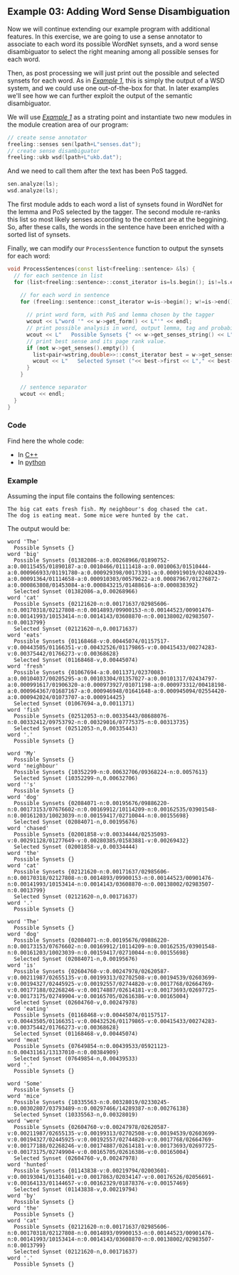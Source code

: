 
## Example 03: Adding Word Sense Disambiguation

Now we will continue extending our example program with additional features. In this exercise, we are going to use a sense annotator to associate to each word its possible WordNet synsets, and a word sense disambiguator to select the right meaning among all possible senses for each word.

Then, as post processing we will just print out the possible and selected synsets for each word.
As in [*Example 1*](example01.md), this is simply the output of a WSD system, and we could use one out-of-the-box for that. 
In later examples we'll see how we can further exploit the output of the semantic disambiguator.

We will use [*Example 1*](example01.md) as a strating point and instantiate two new modules in the module creation area of our program:
```C++
// create sense annotator
freeling::senses sen(lpath+L"senses.dat");
// create sense disambiguator
freeling::ukb wsd(lpath+L"ukb.dat");
```

And we need to call them after the text has been PoS tagged.
```C++
sen.analyze(ls);
wsd.analyze(ls);
```

The first module adds to each word a list of synsets found in WordNet for the lemma and PoS selected by the tagger. The second module re-ranks this list so most likely senses according to the context are at the beggining.
So, after these calls, the words in the sentence have been enriched with a sorted list of synsets.

Finally, we can modify our `ProcessSentence` function to output the synsets for each word:
```C++
void ProcessSentences(const list<freeling::sentence> &ls) {
  // for each sentence in list
  for (list<freeling::sentence>::const_iterator is=ls.begin(); is!=ls.end(); ++is) {

    // for each word in sentence
    for (freeling::sentence::const_iterator w=is->begin(); w!=is->end(); ++w) {
      
      // print word form, with PoS and lemma chosen by the tagger
      wcout << L"word '" << w->get_form() << L"'" << endl;
      // print possible analysis in word, output lemma, tag and probability
      wcout << L"   Possible Synsets {" << w->get_senses_string() << L"}" << endl;
      // print best sense and its page rank value.
	  if (not w->get_senses().empty()) {
        list<pair<wstring,double>>::const_iterator best = w->get_senses().begin();
        wcout << L"   Selected Synset ("<< best->first << L"," << best->second << L")"<< endl;
	  }
    }

    // sentence separator
    wcout << endl;
  }
}
```


### Code

Find here the whole code:
 - In [C++](code/example03.cc.md)
 - In [python](code/example03.py.md)


### Example

Assuming the input file contains the following sentences:

    The big cat eats fresh fish. My neighbour's dog chased the cat.
    The dog is eating meat. Some mice were hunted by the cat.

The output would be:
```
word 'The'
  Possible Synsets {}
word 'big'
  Possible Synsets {01382086-a:0.00268966/01890752-a:0.00115455/01890187-a:0.0010466/01111418-a:0.0010063/01510444-a:0.000966933/01191780-a:0.000929398/00173391-a:0.000919019/02402439-a:0.00091364/01114658-a:0.000910303/00579622-a:0.00087967/01276872-a:0.000863808/01453084-a:0.000843215/01488616-a:0.000838392}
  Selected Synset (01382086-a,0.00268966)
word 'cat'
  Possible Synsets {02121620-n:0.00171637/02985606-n:0.00170318/02127808-n:0.0014893/09900153-n:0.00144523/00901476-n:0.00141993/10153414-n:0.0014143/03608870-n:0.00138002/02983507-n:0.0013799}
  Selected Synset (02121620-n,0.00171637)
word 'eats'
  Possible Synsets {01168468-v:0.00445074/01157517-v:0.00443505/01166351-v:0.00432526/01179865-v:0.00415433/00274283-v:0.00375442/01766273-v:0.00368628}
  Selected Synset (01168468-v,0.00445074)
word 'fresh'
  Possible Synsets {01067694-a:0.0011371/02370083-a:0.00104037/00205295-a:0.00103304/01357027-a:0.00101317/02434797-a:0.000991617/01906320-a:0.000973927/01071198-a:0.000973312/00418198-a:0.000964367/01687167-a:0.000946948/01641648-a:0.000945094/02554420-a:0.000942024/01073707-a:0.000914425}
  Selected Synset (01067694-a,0.0011371)
word 'fish'
  Possible Synsets {02512053-n:0.00335443/08688076-n:0.00332412/09753792-n:0.00329016/07775375-n:0.00313735}
  Selected Synset (02512053-n,0.00335443)
word '.'
  Possible Synsets {}

word 'My'
  Possible Synsets {}
word 'neighbour'
  Possible Synsets {10352299-n:0.00632706/09368224-n:0.0057613}
  Selected Synset (10352299-n,0.00632706)
word ''s'
  Possible Synsets {}
word 'dog'
  Possible Synsets {02084071-n:0.00195676/09886220-n:0.00173153/07676602-n:0.00169912/10114209-n:0.00162535/03901548-n:0.00161203/10023039-n:0.00159417/02710044-n:0.00155698}
  Selected Synset (02084071-n,0.00195676)
word 'chased'
  Possible Synsets {02001858-v:0.00334444/02535093-v:0.00291128/01277649-v:0.00280385/01583881-v:0.00269432}
  Selected Synset (02001858-v,0.00334444)
word 'the'
  Possible Synsets {}
word 'cat'
  Possible Synsets {02121620-n:0.00171637/02985606-n:0.00170318/02127808-n:0.0014893/09900153-n:0.00144523/00901476-n:0.00141993/10153414-n:0.0014143/03608870-n:0.00138002/02983507-n:0.0013799}
  Selected Synset (02121620-n,0.00171637)
word '.'
  Possible Synsets {}

word 'The'
  Possible Synsets {}
word 'dog'
  Possible Synsets {02084071-n:0.00195676/09886220-n:0.00173153/07676602-n:0.00169912/10114209-n:0.00162535/03901548-n:0.00161203/10023039-n:0.00159417/02710044-n:0.00155698}
  Selected Synset (02084071-n,0.00195676)
word 'is'
  Possible Synsets {02604760-v:0.00247978/02620587-v:0.00211987/02655135-v:0.00199313/02702508-v:0.00194539/02603699-v:0.00194327/02445925-v:0.00192557/02744820-v:0.0017768/02664769-v:0.00177188/02268246-v:0.00174887/02614181-v:0.00173693/02697725-v:0.00173175/02749904-v:0.00165705/02616386-v:0.00165004}
  Selected Synset (02604760-v,0.00247978)
word 'eating'
  Possible Synsets {01168468-v:0.00445074/01157517-v:0.00443505/01166351-v:0.00432526/01179865-v:0.00415433/00274283-v:0.00375442/01766273-v:0.00368628}
  Selected Synset (01168468-v,0.00445074)
word 'meat'
  Possible Synsets {07649854-n:0.00439533/05921123-n:0.00431161/13137010-n:0.00384909}
  Selected Synset (07649854-n,0.00439533)
word '.'
  Possible Synsets {}

word 'Some'
  Possible Synsets {}
word 'mice'
  Possible Synsets {10335563-n:0.00328019/02330245-n:0.00302807/03793489-n:0.00297466/14289387-n:0.00276138}
  Selected Synset (10335563-n,0.00328019)
word 'were'
  Possible Synsets {02604760-v:0.00247978/02620587-v:0.00211987/02655135-v:0.00199313/02702508-v:0.00194539/02603699-v:0.00194327/02445925-v:0.00192557/02744820-v:0.0017768/02664769-v:0.00177188/02268246-v:0.00174887/02614181-v:0.00173693/02697725-v:0.00173175/02749904-v:0.00165705/02616386-v:0.00165004}
  Selected Synset (02604760-v,0.00247978)
word 'hunted'
  Possible Synsets {01143838-v:0.00219794/02003601-v:0.00193041/01316401-v:0.0017863/02034147-v:0.00176526/02056691-v:0.00164133/01144657-v:0.00162329/01878376-v:0.00157469}
  Selected Synset (01143838-v,0.00219794)
word 'by'
  Possible Synsets {}
word 'the'
  Possible Synsets {}
word 'cat'
  Possible Synsets {02121620-n:0.00171637/02985606-n:0.00170318/02127808-n:0.0014893/09900153-n:0.00144523/00901476-n:0.00141993/10153414-n:0.0014143/03608870-n:0.00138002/02983507-n:0.0013799}
  Selected Synset (02121620-n,0.00171637)
word '.'
  Possible Synsets {}
```
